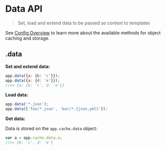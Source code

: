 # Data API

> Set, load and extend data to be passed as context to templates

See [Config Overview](./config-overview.md) to learn more about the available methods for object caching and storage.

## .data

**Set and extend data:**

```js
app.data({a: {b: 'c'}});
app.data({a: {d: 'e'}});
//=> {a: {b: 'c', d: 'e'}}
```

**Load data:**

```js
app.data('*.json');
app.data(['foo/*.json', 'bar/*.{json,yml}']);
```

**Get data:**

Data is stored on the `app.cache.data` object:

```js
var a = app.cache.data.a;
//=> {b: 'c', d: 'e'}
```
